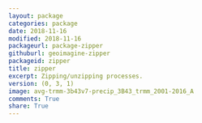 ```yaml
---
layout: package
categories: package
date: 2018-11-16
modified: 2018-11-16
packageurl: package-zipper
githuburl: geoimagine-zipper
packageid: zipper
title: zipper
excerpt: Zipping/unzipping processes.
version: (0, 3, 1)
image: avg-trmm-3b43v7-precip_3B43_trmm_2001-2016_A
comments: True
share: True
---
```

